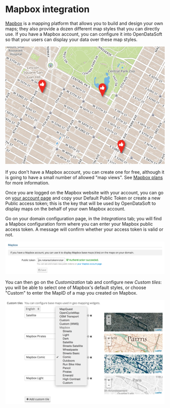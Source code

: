 # Mapbox integration

[Mapbox](https://www.mapbox.com/) is a mapping platform that allows you to build and design your own maps; they also provide a dozen different map styles that you can directly use. If you have a Mapbox account, you can configure it into OpenDataSoft so that your users can display your data over these map styles.

![Data over Mapbox](mapbox-newyork.png)

If you don't have a Mapbox account, you can create one for free, although it is going to have a small number of allowed "map views". See [Mapbox plans](https://www.mapbox.com/plans/) for more information.

Once you are logged on the Mapbox website with your account, you can go on [your account page](https://www.mapbox.com/account/apps/) and copy your Default Public Token or create a new Public access token; this is the key that will be used by OpenDataSoft to display maps on the behalf of your own Mapbox account.

Go on your domain configuration page, in the *Integrations* tab; you will find a Mapbox configuration form where you can enter your Mapbox public access token. A message will confirm whether your access token is valid or not.

![Mapbox integration configuration](mapbox-integration.png)

You can then go on the *Customization* tab and configure new *Custom tiles*: you will be able to select one of Mapbox's default styles, or choose "Custom" to enter the MapID of a map you created on Mapbox.

![Custom tiles configuration](custom_tiles.png)  
